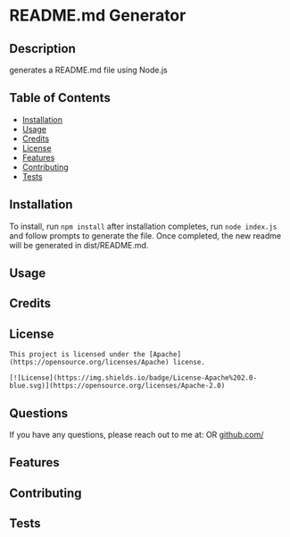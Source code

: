 # README.md Generator

## Description 

generates a README.md file using Node.js


## Table of Contents

* [Installation](#installation)
* [Usage](#usage)
* [Credits](#credits)
* [License](#license)
* [Features](#Features)
* [Contributing](#Contributing)
* [Tests](#Tests)


## Installation

To install, run `npm install` after installation completes, run `node index.js` and follow prompts to generate the file. Once completed, the new readme will be generated in dist/README.md.


## Usage 




## Credits




## License

    This project is licensed under the [Apache](https://opensource.org/licenses/Apache) license.

    [![License](https://img.shields.io/badge/License-Apache%202.0-blue.svg)](https://opensource.org/licenses/Apache-2.0)

    
    
## Questions
If you have any questions, please reach out to me at: [](mailto:) OR [github.com/](https://github.com/)

## Features




## Contributing




## Tests



